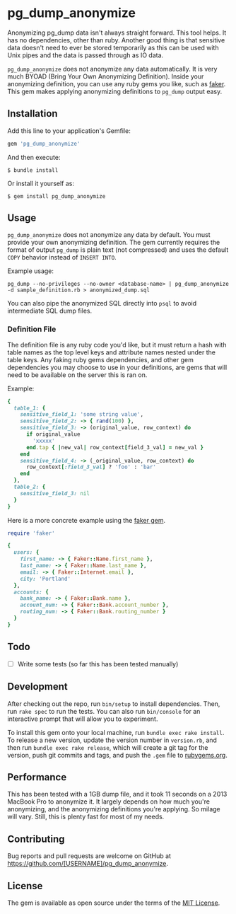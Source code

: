 # pg_dump_anonymize

Anonymizing pg_dump data isn't always straight forward. This tool helps. It has no dependencies, other than ruby. Another good thing is that sensitive data doesn't need to ever be stored temporarily as this can be used with Unix pipes and the data is passed through as IO data.

`pg_dump_anonymize` does not anonymize any data automatically. It is very much BYOAD (Bring Your Own Anonymizing Definition). Inside your anonymizing definition, you can use any ruby gems you like, such as [faker](https://github.com/faker-ruby/faker). This gem makes applying anonymizing definitions to `pg_dump` output easy.

## Installation

Add this line to your application's Gemfile:

```ruby
gem 'pg_dump_anonymize'
```

And then execute:

    $ bundle install

Or install it yourself as:

    $ gem install pg_dump_anonymize

## Usage

`pg_dump_anonymize` does not anonymize any data by default. You must provide your own anonymizing definition. The gem currently requires the format of output `pg_dump` is plain text (not compressed) and uses the default `COPY` behavior instead of `INSERT INTO`.

Example usage:

```
pg_dump --no-privileges --no-owner <database-name> | pg_dump_anonymize -d sample_definition.rb > anonymized_dump.sql
```

You can also pipe the anonymized SQL directly into `psql` to avoid intermediate SQL dump files.

### Definition File

The definition file is any ruby code you'd like, but it must return a hash with table names as the top level keys and attribute names nested under the table keys. Any faking ruby gems dependencies, and other gem dependencies you may choose to use in your definitions, are gems that will need to be available on the server this is ran on.

Example:

```ruby
{
  table_1: {
    sensitive_field_1: 'some string value',
    sensitive_field_2: -> { rand(100) },
    sensitive_field_3: -> (original_value, row_context) do
      if original_value
        'xxxxx'
      end.tap { |new_val| row_context[field_3_val] = new_val }
    end
    sensitive_field_4: -> (_original_value, row_context) do
      row_context[:field_3_val] ? 'foo' : 'bar'
    end
  },
  table_2: {
    sensitive_field_3: nil
  }
}
```

Here is a more concrete example using the [faker gem](https://github.com/faker-ruby/faker).

```ruby
require 'faker'

{
  users: {
    first_name: -> { Faker::Name.first_name },
    last_name: -> { Faker::Name.last_name },
    email: -> { Faker::Internet.email },
    city: 'Portland'
  },
  accounts: {
    bank_name: -> { Faker::Bank.name },
    account_num: -> { Faker::Bank.account_number },
    routing_num: -> { Faker::Bank.routing_number }
  }
}
```

## Todo
- [ ] Write some tests (so far this has been tested manually)

## Development

After checking out the repo, run `bin/setup` to install dependencies. Then, run `rake spec` to run the tests. You can also run `bin/console` for an interactive prompt that will allow you to experiment.

To install this gem onto your local machine, run `bundle exec rake install`. To release a new version, update the version number in `version.rb`, and then run `bundle exec rake release`, which will create a git tag for the version, push git commits and tags, and push the `.gem` file to [rubygems.org](https://rubygems.org).

## Performance

This has been tested with a 1GB dump file, and it took 11 seconds on a 2013 MacBook Pro to anonymize it. It largely depends on how much you're anonymizing, and the anonymizing definitions you're applying. So milage will vary. Still, this is plenty fast for most of my needs.

## Contributing

Bug reports and pull requests are welcome on GitHub at https://github.com/[USERNAME]/pg_dump_anonymize.


## License

The gem is available as open source under the terms of the [MIT License](https://opensource.org/licenses/MIT).
